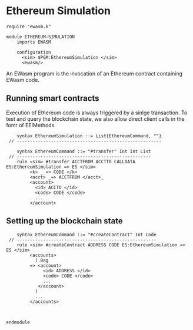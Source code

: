 Ethereum Simulation
===================

```k
require "ewasm.k"

module ETHEREUM-SIMULATION
    imports EWASM
    
    configuration
      <sim> $PGM:EthereumSimulation </sim>
      <ewasm/>
```

An EWasm program is the invocation of an Ethereum contract containing EWasm code.

Running smart contracts
-----------------------

Execution of Ethereum code is always triggered by a sinlge transaction.
To test and query the blockchain state, we also allow direct client calls in the fomr of EEIMethods.

```k
    syntax EthereumSimulation ::= List{EthereumCommand, ""}
 // -------------------------------------------------------
```

```k
    syntax EthereumCommand ::= "#transfer" Int Int List
 // ---------------------------------------------------
    rule <sim> #transfer ACCTFROM ACCTTO CALLDATA ES:EthereumSimulation => ES </sim>
         <k> _ => CODE </k>
         <acct> _=> ACCTFROM </acct>_
         <account>
           <id> ACCTO </id>
           <code> CODE </code>
           ...
         </account>
```

Setting up the blockchain state
-------------------------------

```k
    syntax EthereumCommand ::= "#createContract" Int Code
 // -----------------------------------------------------
    rule <sim> #createContract ADDRESS CODE ES:EthereumSimulation => ES </sim>
         <accounts>
           (.Bag
         => <account>
              <id> ADDRESS </id>
              <code> CODE </code>
              ...
            </account>
           )
           ...
         </accounts>
        
    
```

```k
endmodule
```
